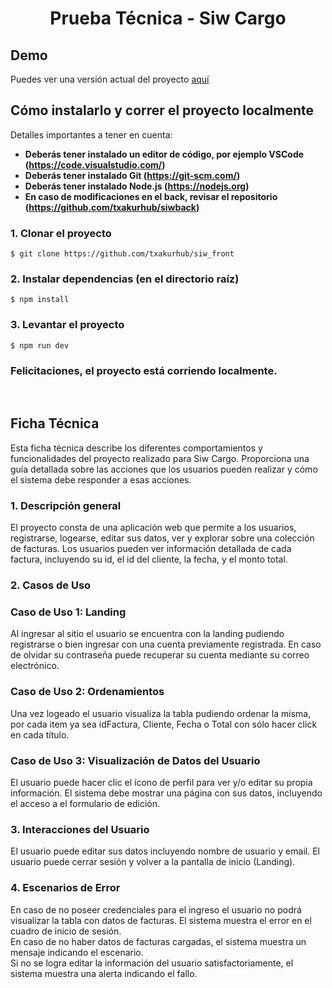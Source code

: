 <p align="center">
<h1 style="text-align: center;">Prueba Técnica - Siw Cargo</h1>

## Demo

Puedes ver una versión actual del proyecto [aquí](https://siw-front.vercel.app/)

## Cómo instalarlo y correr el proyecto localmente

Detalles importantes a tener en cuenta:

- **Deberás tener instalado un editor de código, por ejemplo VSCode (https://code.visualstudio.com/)**
- **Deberás tener instalado Git (https://git-scm.com/)**
- **Deberás tener instalado Node.js (https://nodejs.org)**
- **En caso de modificaciones en el back, revisar el repositorio (https://github.com/txakurhub/siwback)**

### 1. Clonar el proyecto

```
$ git clone https://github.com/txakurhub/siw_front
```

### 2. Instalar dependencias (en el directorio raíz)

```
$ npm install
```

### 3. Levantar el proyecto

```
$ npm run dev
```

### Felicitaciones, el proyecto está corriendo localmente.

<br/>

## Ficha Técnica

Esta ficha técnica describe los diferentes comportamientos y funcionalidades del proyecto realizado para Siw Cargo. Proporciona una guía detallada sobre las acciones que los usuarios pueden realizar y cómo el sistema debe responder a esas acciones.

### 1. Descripción general

El proyecto consta de una aplicación web que permite a los usuarios, registrarse, logearse, editar sus datos, ver y explorar sobre una colección de facturas. Los usuarios pueden ver información detallada de cada factura, incluyendo su id, el id del cliente, la fecha, y el monto total.

### 2. Casos de Uso

### Caso de Uso 1: Landing
Al ingresar al sitio el usuario se encuentra con la landing pudiendo registrarse o bien ingresar con una cuenta previamente registrada. En caso de olvidar su contraseña puede recuperar su cuenta mediante su correo electrónico.

### Caso de Uso 2: Ordenamientos
Una vez logeado el usuario visualiza la tabla pudiendo ordenar la misma, por cada item ya sea idFactura, Cliente, Fecha o Total con sólo hacer click en cada título.

### Caso de Uso 3: Visualización de Datos del Usuario

El usuario puede hacer clic el ícono de perfil para ver y/o editar su propia información.
El sistema debe mostrar una página con sus datos, incluyendo el acceso a el formulario de edición.

### 3. Interacciones del Usuario

El usuario puede editar sus datos incluyendo nombre de usuario y email.
El usuario puede cerrar sesión y volver a la pantalla de inicio (Landing).

### 4. Escenarios de Error

En caso de no poseer credenciales para el ingreso el usuario no podrá visualizar la tabla con datos de facturas. El sistema muestra el error en el cuadro de inicio de sesión. <br/>
En caso de no haber datos de facturas cargadas, el sistema muestra un mensaje indicando el escenario.<br/>
Si no se logra editar la información del usuario satisfactoriamente, el sistema muestra una alerta indicando el fallo.

